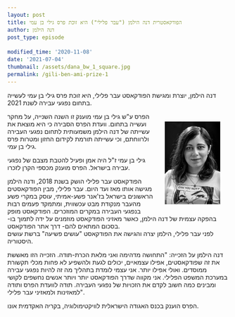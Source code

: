 ```yaml
---
layout: post
title: הפודקאסטרית דנה הילמן ("עבר פלילי") היא זוכת פרס גילי בן עמי 
author: דנה הילמן
post_type: episode

modified_time: '2020-11-08'
date: '2021-07-04'
thumbnail: /assets/dana_bw_1_square.jpg
permalink: /gili-ben-ami-prize-1
---
```


דנה הילמן, יוצרת ומגישת הפודקאסט עבר פלילי, היא זוכת פרס גילי בן עמי לעשייה בתחום נפגעי עבירה לשנת 2021.

<img src="assets/dana_bw_1.jpg" style="float:right; width:25%; margin:20px;"/>

הפרס ע"ש גילי בן עמי מוענק זו השנה השנייה, על מחקר ועשייה בתחום. וועדת הפרס הסבירה כי היא מוצאת את עשייתה של דנה הילמן משמעותית לתחום נפגעי העבירה ולרווחתם, וכי עשייתה תורמת לקידום החזון ומטרות פרס גילי בן עמי.     

גילי בן עמי ז"ל היה אמן ופעיל להטבת מצבם של נפגעי עבירה בישראל. הפרס מוענק מכספי הקרן לזכרו.     

הפודקאסט עבר פלילי הושק בשנת 2018, ודנה הילמן מגישה אותו מאז ועד היום. עבר פלילי, מבין הפודקאסטים הראשונים בישראל בז'אנר פשע-אמיתי, עוסק במקרי פשע מהעבר מנקודת מבט עכשווית, ומתמקד פעמים רבות בנפגעי העבירה במקרים המוזכרים. הפודקאסט מופק בהפקה עצמית של דנה הילמן, כאשר מאזיני הפודקאסט מוזמנים על ידה לתמוך בו- בסכום המתאים להם- דרך אתר הפודקאסט.    
לפני עבר פלילי, הילמן יצרה והגישה את הפודקאסט "עושים פשיעה" ברשת עושים היסטוריה.    


דנה הילמן על הזכייה: "התחושה מדהימה ואני מלאת הכרת-תודה. הזכייה הזו מאששת את זה שפודקאסטים, אפילו עצמאיים, יכולים לגעת ולהשפיע לא פחות מכלי תקשורת ממוסדים. ואולי אפילו יותר. אני עצמי לומדת בתהליך מה זה להיות נפגעי עבירה במערכת המשפט הפלילי. אני מקווה שדרך הפודקאסט יותר ויותר אנשים נחשפים לקושי ומבינים כמה חשוב לקדם את הזכויות של נפגעי העבירה. תודה לוועדת הפרס ותודה למאזינות ולמאזיני עבר פלילי".   


הפרס הוענק בכנס האגודה הישראלית לוויקטימולוגיה, בקריה האקדמית אונו.   

